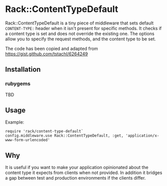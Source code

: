 # Rack::ContentTypeDefault

Rack::ContentTypeDefault is a tiny piece of middleware that sets default `CONTENT-TYPE:` header when it isn't present
for specific methods. It checks if a content type is set and does not override the existing one.
The options allow you to specify the request methods, and the content type to be set.

The code has been copied and adapted from https://gist.github.com/tstachl/6264249

## Installation

### rubygems

TBD

## Usage
Example:

```
require 'rack/content-type-default`
config.middleware.use Rack::ContentTypeDefault, :get, 'application/x-www-form-urlencoded'
```

## Why

It is useful if you want to make your application opinionated about the content type it expects from clients when not
provided. In addition it bridges a gap between test and production environments if the clients differ.
